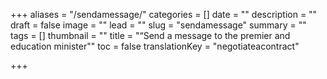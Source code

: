 +++
aliases = "/sendamessage/"
categories = []
date = ""
description = ""
draft = false
image = ""
lead = ""
slug = "sendamessage"
summary = ""
tags = []
thumbnail = ""
title = "“Send a message to the premier and education minister\""
toc = false
translationKey = "negotiateacontract"

+++
